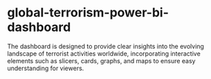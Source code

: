 # global-terrorism-power-bi-dashboard
The dashboard is designed to provide clear insights into the evolving landscape of terrorist activities worldwide, incorporating interactive elements such as slicers, cards, graphs, and maps to ensure easy understanding for viewers. 
